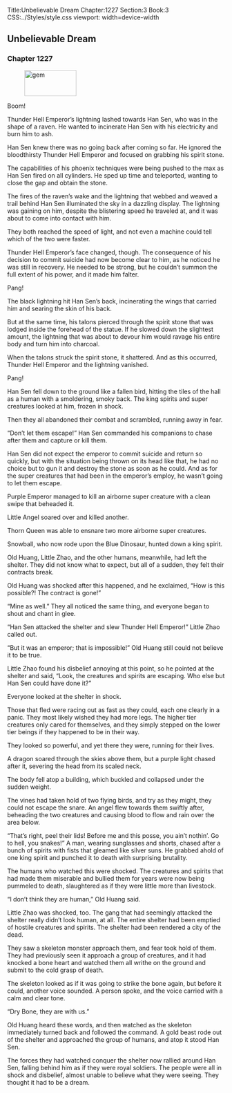 Title:Unbelievable Dream 
Chapter:1227 
Section:3 
Book:3 
CSS:../Styles/style.css 
viewport: width=device-width
  
## Unbelievable Dream
### Chapter 1227 
<figure>
	<img src="../Images/gem.gif" alt="gem" id="gem" width="120" height="60" />
</figure>
  

  
  Boom!

Thunder Hell Emperor’s lightning lashed towards Han Sen, who was in the shape of a raven. He wanted to incinerate Han Sen with his electricity and burn him to ash.

Han Sen knew there was no going back after coming so far. He ignored the bloodthirsty Thunder Hell Emperor and focused on grabbing his spirit stone.

The capabilities of his phoenix techniques were being pushed to the max as Han Sen fired on all cylinders. He sped up time and teleported, wanting to close the gap and obtain the stone.

The fires of the raven’s wake and the lightning that webbed and weaved a trail behind Han Sen illuminated the sky in a dazzling display. The lightning was gaining on him, despite the blistering speed he traveled at, and it was about to come into contact with him.

They both reached the speed of light, and not even a machine could tell which of the two were faster.

Thunder Hell Emperor’s face changed, though. The consequence of his decision to commit suicide had now become clear to him, as he noticed he was still in recovery. He needed to be strong, but he couldn’t summon the full extent of his power, and it made him falter.

Pang!

The black lightning hit Han Sen’s back, incinerating the wings that carried him and searing the skin of his back.

But at the same time, his talons pierced through the spirit stone that was lodged inside the forehead of the statue. If he slowed down the slightest amount, the lightning that was about to devour him would ravage his entire body and turn him into charcoal.

When the talons struck the spirit stone, it shattered. And as this occurred, Thunder Hell Emperor and the lightning vanished.

Pang!

Han Sen fell down to the ground like a fallen bird, hitting the tiles of the hall as a human with a smoldering, smoky back. The king spirits and super creatures looked at him, frozen in shock.

Then they all abandoned their combat and scrambled, running away in fear.

“Don’t let them escape!” Han Sen commanded his companions to chase after them and capture or kill them.

Han Sen did not expect the emperor to commit suicide and return so quickly, but with the situation being thrown on its head like that, he had no choice but to gun it and destroy the stone as soon as he could. And as for the super creatures that had been in the emperor’s employ, he wasn’t going to let them escape.

Purple Emperor managed to kill an airborne super creature with a clean swipe that beheaded it.

Little Angel soared over and killed another.

Thorn Queen was able to ensnare two more airborne super creatures.

Snowball, who now rode upon the Blue Dinosaur, hunted down a king spirit.

Old Huang, Little Zhao, and the other humans, meanwhile, had left the shelter. They did not know what to expect, but all of a sudden, they felt their contracts break.

Old Huang was shocked after this happened, and he exclaimed, “How is this possible?! The contract is gone!”

“Mine as well.” They all noticed the same thing, and everyone began to shout and chant in glee.

“Han Sen attacked the shelter and slew Thunder Hell Emperor!” Little Zhao called out.

“But it was an emperor; that is impossible!” Old Huang still could not believe it to be true.

Little Zhao found his disbelief annoying at this point, so he pointed at the shelter and said, “Look, the creatures and spirits are escaping. Who else but Han Sen could have done it?”

Everyone looked at the shelter in shock.

Those that fled were racing out as fast as they could, each one clearly in a panic. They most likely wished they had more legs. The higher tier creatures only cared for themselves, and they simply stepped on the lower tier beings if they happened to be in their way.

They looked so powerful, and yet there they were, running for their lives.

A dragon soared through the skies above them, but a purple light chased after it, severing the head from its scaled neck.

The body fell atop a building, which buckled and collapsed under the sudden weight.

The vines had taken hold of two flying birds, and try as they might, they could not escape the snare. An angel flew towards them swiftly after, beheading the two creatures and causing blood to flow and rain over the area below.

“That’s right, peel their lids! Before me and this posse, you ain’t nothin’. Go to hell, you snakes!” A man, wearing sunglasses and shorts, chased after a bunch of spirits with fists that gleamed like silver suns. He grabbed ahold of one king spirit and punched it to death with surprising brutality.

The humans who watched this were shocked. The creatures and spirits that had made them miserable and bullied them for years were now being pummeled to death, slaughtered as if they were little more than livestock.

“I don’t think they are human,” Old Huang said.

Little Zhao was shocked, too. The gang that had seemingly attacked the shelter really didn’t look human, at all. The entire shelter had been emptied of hostile creatures and spirits. The shelter had been rendered a city of the dead.

They saw a skeleton monster approach them, and fear took hold of them. They had previously seen it approach a group of creatures, and it had knocked a bone heart and watched them all writhe on the ground and submit to the cold grasp of death.

The skeleton looked as if it was going to strike the bone again, but before it could, another voice sounded. A person spoke, and the voice carried with a calm and clear tone.

“Dry Bone, they are with us.”

Old Huang heard these words, and then watched as the skeleton immediately turned back and followed the command. A gold beast rode out of the shelter and approached the group of humans, and atop it stood Han Sen.

The forces they had watched conquer the shelter now rallied around Han Sen, falling behind him as if they were royal soldiers. The people were all in shock and disbelief, almost unable to believe what they were seeing. They thought it had to be a dream.
